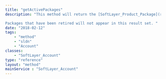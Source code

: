 ```yaml
---
title: "getActivePackages"
description: "This method will return the [SoftLayer_Product_Package](reference/datatypes/SoftLayer_Product_Package) objects from which you can order a bare metal server, virtual server, service (such as CDN or Object Storage) or other software. Once you have the package you want to order from, you may query one of various endpoints from that package to get specific information about its products and pricing. See [SoftLayer_Product_Package::getCategories](reference/services/SoftLayer_Product_Package/getCategories) or [SoftLayer_Product_Package::getItems](reference/services/SoftLayer_Product_Package/getItems) for more information. 

Packages that have been retired will not appear in this result set. "
date: "2018-02-12"
tags:
    - "method"
    - "sldn"
    - "Account"
classes:
    - "SoftLayer_Account"
type: "reference"
layout: "method"
mainService : "SoftLayer_Account"
---
```

